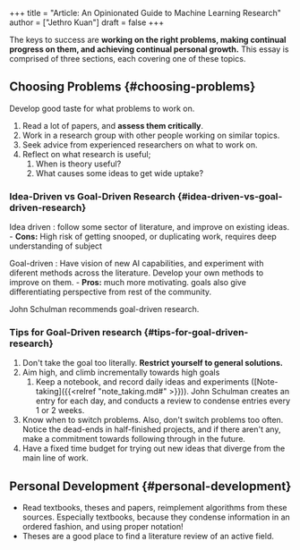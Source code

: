 +++
title = "Article: An Opinionated Guide to Machine Learning Research"
author = ["Jethro Kuan"]
draft = false
+++

The keys to success are **working on the right problems, making continual
progress on them, and achieving continual personal growth.** This essay is
comprised of three sections, each covering one of these topics.


## Choosing Problems {#choosing-problems}

Develop good taste for what problems to work on.

1.  Read a lot of papers, and **assess them critically**.
2.  Work in a research group with other people working on similar topics.
3.  Seek advice from experienced researchers on what to work on.
4.  Reflect on what research is useful;
    1.  When is theory useful?
    2.  What causes some ideas to get wide uptake?


### Idea-Driven vs Goal-Driven Research {#idea-driven-vs-goal-driven-research}

Idea driven
: follow some sector of literature, and improve on
    existing ideas.
    -   **Cons:** High risk of getting snooped, or duplicating work,
        requires deep understanding of subject


Goal-driven
: Have vision of new AI capabilities, and experiment
    with diferent methods across the literature. Develop your own
    methods to improve on them.
    -   **Pros:** much more motivating. goals also give differentiating
        perspective from rest of the community.

John Schulman recommends goal-driven research.


### Tips for Goal-Driven research {#tips-for-goal-driven-research}

1.  Don't take the goal too literally. **Restrict yourself to general
    solutions.**
2.  Aim high, and climb incrementally towards high goals
    1.  Keep a notebook, and record daily ideas and experiments
        ([Note-taking]({{<relref "note_taking.md#" >}})). John Schulman creates an entry for each day, and
        conducts a review to condense entries every 1 or 2 weeks.
3.  Know when to switch problems. Also, don't switch problems too
    often. Notice the dead-ends in half-finished projects, and if there
    aren't any, make a commitment towards following through in the
    future.
4.  Have a fixed time budget for trying out new ideas that diverge from
    the main line of work.


## Personal Development {#personal-development}

-   Read textbooks, theses and papers, reimplement algorithms from these
    sources. Especially textbooks, because they condense information in
    an ordered fashion, and using proper notation!
-   Theses are a good place to find a literature review of an active field.